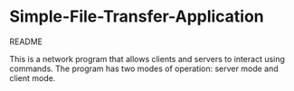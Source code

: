 # Simple-File-Transfer-Application
README

This is a network program that allows clients and servers to interact using commands. The program has two modes of operation: server mode and client mode.
